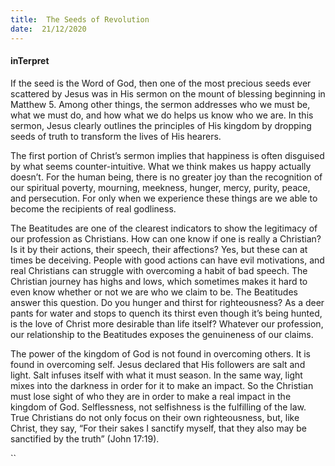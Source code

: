 ```yaml
---
title:  The Seeds of Revolution
date:  21/12/2020
---
```


#### inTerpret

If the seed is the Word of God, then one of the most precious seeds ever scattered by Jesus was in His sermon on the mount of blessing beginning in Matthew 5. Among other things, the sermon addresses who we must be, what we must do, and how what we do helps us know who we are.  In this sermon, Jesus clearly outlines the principles of His kingdom by dropping seeds of truth to transform the lives of His hearers.

The first portion of Christ’s sermon implies that happiness is often disguised by what seems counter-intuitive. What we think makes us happy actually doesn’t. For the human being, there is no greater joy than the recognition of our spiritual poverty, mourning, meekness, hunger, mercy, purity, peace, and persecution. For only when we experience these things are we able to become the recipients of real godliness.

The Beatitudes are one of the clearest indicators to show the legitimacy of our profession as Christians. How can one know if one is really a Christian? Is it by their actions, their speech, their affections? Yes, but these can at times be deceiving. People with good actions can have evil motivations, and real Christians can struggle with overcoming a habit of bad speech. The Christian journey has highs and lows, which sometimes makes it hard to even know whether or not we are who we claim to be. The Beatitudes answer this question. Do you hunger and thirst for righteousness? As a deer pants for water and stops to quench its thirst even though it’s being hunted, is the love of Christ more desirable than life itself? Whatever our profession, our relationship to the Beatitudes exposes the genuineness of our claims.

The power of the kingdom of God is not found in overcoming others. It is found in overcoming self. Jesus declared that His followers are salt and light. Salt infuses itself with what it must season. In the same way, light mixes into the darkness in order for it to make an impact. So the Christian must lose sight of who they are in order to make a real impact in the kingdom of God. Selflessness, not selfishness is the fulfilling of the law. True Christians do not only focus on their own righteousness, but, like Christ, they say, “For their sakes I sanctify myself, that they also may be sanctified by the truth” (John 17:19).

``